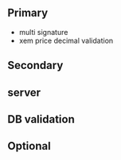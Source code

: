 ## Primary
- multi signature
- xem price decimal validation
## Secondary

## server 


## DB validation
## Optional
